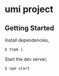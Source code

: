 # umi project

## Getting Started

Install dependencies,

```bash
$ tnpm i
```

Start the dev server,

```bash
$ npm start
```
